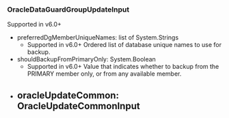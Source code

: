 ### OracleDataGuardGroupUpdateInput
Supported in v6.0+

- preferredDgMemberUniqueNames: list of System.Strings
  - Supported in v6.0+
      Ordered list of database unique names to use for backup.
- shouldBackupFromPrimaryOnly: System.Boolean
  - Supported in v6.0+
      Value that indicates whether to backup from the PRIMARY member only, or from any available member.
- oracleUpdateCommon: OracleUpdateCommonInput
  - 
